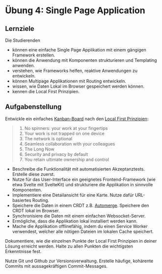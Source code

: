 # Übung 4: Single Page Application

## Lernziele

Die Studierenden

- können eine einfache Single Page Applikation mit einem gängigen Framework erstellen.
- können die Anwendung mit Komponenten strukturieren und Templating anwenden.
- verstehen, wie Frameworks helfen, reaktive Anwendungen zu entwickeln.
- können Multipage Applikationen mit Routing entwickeln.
- wissen, wie Daten Lokal im Browser gespeichert werden können.
- kennen die Local First Prinzipien.

## Aufgabenstellung

Entwickle ein einfaches [Kanban-Board](https://de.wikipedia.org/wiki/Kanban-Board) nach
den [Local First Prinzipien](https://www.inkandswitch.com/local-first/):

> 1. No spinners: your work at your fingertips
> 2. Your work is not trapped on one device
> 3. The network is optional
> 4. Seamless collaboration with your colleagues
> 5. The Long Now
> 6. Security and privacy by default
> 7. You retain ultimate ownership and control

- Beschreibe die Funktionalität mit automatisierten Akzeptanztests. Erstelle diese zuerst.
- Nutze für das User-Interface ein geeignetes Frontend-Framework (wie etwa Svelte mit SvelteKit) und strukturiere die 
  Applikation in sinnvolle Komponenten. 
- Implementiere eine Detailansicht für eine Karte. Nutze dafür URL-basiertes Routing. 
- Speichere die Daten in einem CRDT z.B. [Automerge](https://automerge.org/). Speichere den CRDT lokal im Browser. 
- Synchronisiere die Daten mit einem einfachen Websocket-Server. 
- Ermögliche, dass die Applikation lokal installiert werden kann. 
- Mache die Applikation offlinefähig, indem du einen Service Worker verwendest, welcher alle nötigen Dateien im lokalen
  Cache speichert.

Dokumentiere, wie die einzelnen Punkte der Local First Prinzipien in deiner Lösung erreicht werden.
Halte zu allen Punkten die wichtigsten Erkenntnisse fest.

Nutze Git und Github zur Versionsverwaltung. Erstelle häufige, kohärente Commits mit aussagekräftigen Commit-Messages.